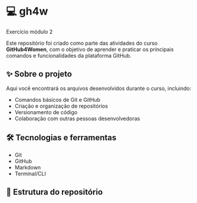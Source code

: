 # 💻 gh4w
Exercício módulo 2


Este repositório foi criado como parte das atividades do curso **GitHub4Women**, com o objetivo de aprender e praticar os principais comandos e funcionalidades da plataforma GitHub.

## ✨ Sobre o projeto

Aqui você encontrará os arquivos desenvolvidos durante o curso, incluindo:

- Comandos básicos de Git e GitHub  
- Criação e organização de repositórios  
- Versionamento de código  
- Colaboração com outras pessoas desenvolvedoras  

## 🛠 Tecnologias e ferramentas

- Git  
- GitHub  
- Markdown  
- Terminal/CLI

## 📁 Estrutura do repositório


